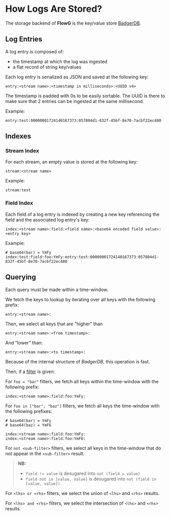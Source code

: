 # How Logs Are Stored?

The storage backend of **FlowG** is the key/value store
[BadgerDB](https://dgraph.io/docs/badger/).

## Log Entries

A log entry is composed of:

 - the timestamp at which the log was ingested
 - a flat record of string key/values

Each log entry is serialized as JSON and saved at the following key:

```
entry:<stream name>:<timestamp in milliseconds>:<UUID v4>
```

The timestamp is padded with 0s to be easily sortable. The UUID is there to make
sure that 2 entries can be ingested at the same millisecond.

Example:

```
entry:test:00000001724140167373:057804d1-832f-45bf-8e70-7acbf22ec480
```

## Indexes

### Stream Index

For each stream, an empty value is stored at the following key:

```
stream:<stream name>
```

Example:

```
stream:test
```

### Field Index

Each field of a log entry is indexed by creating a new key referencing the
field and the associated log entry's key:

```
index:<stream name>:field:<field name>:<base64 encoded field value>:<entry key>
```

Example:

```
# base64(bar) = YmFy
index:test:field:foo:YmFy:entry:test:00000001724140167373:057804d1-832f-45bf-8e70-7acbf22ec480
```

## Querying

Each query must be made within a time-window.

We fetch the keys to lookup by iterating over all keys with the following
prefix:

```
entry:<stream name>:
```

Then, we select all keys that are "higher" than

```
entry:<stream name>:<from timestamp>:
```

And "lower" than:

```
entry:<stream name>:<to timestamp>:
```

Because of the internal structure of *BadgerDB*, this operation is fast.

Then, if a [filter](../guides/filtering.md) is given:

For `foo = "bar"` filters, we fetch all keys within the time-window with the
following prefix:

```
index:<stream name>:field:foo:YmFy:
```

For `foo in ["bar", "baz"]` filters, we fetch all keys the time-window with
the following prefixes:

```
# base64(bar) = YmFy
# base64(baz) = YmF6

index:<stream name>:field:foo:YmFy:
index:<stream name>:field:foo:YmF6:
```

For `not <sub-filter>` filters, we select all keys in the time-window that do
not appear in the `<sub-filter>` result.

> **NB:**
>  - `field != value` is desugared into `not (field = value)`
>  - `field not in [value, value]` is desugared into `not (field in [value, value])`

For `<lhs> or <rhs>` filters, we select the union of `<lhs>` and `<rhs>`
results.

For `<lhs> and <rhs>` filters, we select the intersection of `<lhs>` and `<rhs>`
results.
